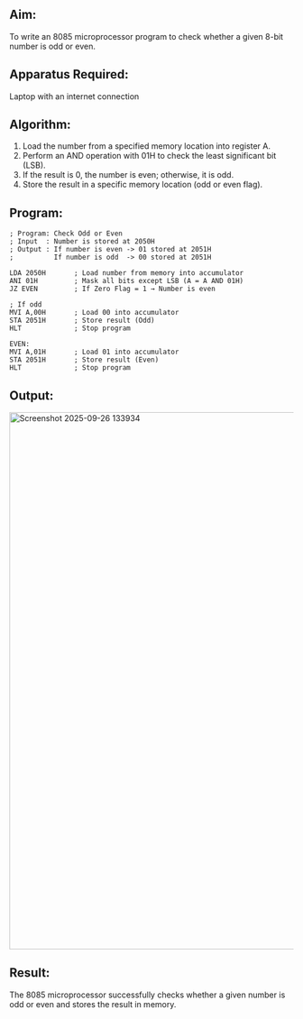 ## Aim:
To write an 8085 microprocessor program to check whether a given 8-bit number is odd or even.
## Apparatus Required:
Laptop with an internet connection
## Algorithm:
1.	Load the number from a specified memory location into register A.
2.	Perform an AND operation with 01H to check the least significant bit (LSB).
3.	If the result is 0, the number is even; otherwise, it is odd.
4.	Store the result in a specific memory location (odd or even flag).
## Program:
```
; Program: Check Odd or Even
; Input  : Number is stored at 2050H
; Output : If number is even -> 01 stored at 2051H
;          If number is odd  -> 00 stored at 2051H

LDA 2050H       ; Load number from memory into accumulator
ANI 01H         ; Mask all bits except LSB (A = A AND 01H)
JZ EVEN         ; If Zero Flag = 1 → Number is even

; If odd
MVI A,00H       ; Load 00 into accumulator
STA 2051H       ; Store result (Odd)
HLT             ; Stop program

EVEN: 
MVI A,01H       ; Load 01 into accumulator
STA 2051H       ; Store result (Even)
HLT             ; Stop program
```

## Output:


<img width="1907" height="953" alt="Screenshot 2025-09-26 133934" src="https://github.com/user-attachments/assets/fa95bab7-54f4-426e-a2ed-bd81dedbfd3f" />

## Result:
The 8085 microprocessor successfully checks whether a given number is odd or even and stores the result in memory.


